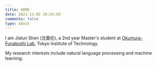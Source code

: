 ```yaml
---
title: HOME
date: 2021-11-02 16:54:59
comments: false
type: about
---
```


I am Jialun Shen (沈嘉伦), a 2nd year Master's student at [Okumura-Funakoshi Lab](https://lr-www.pi.titech.ac.jp/wp/), Tokyo Institute of Technology.

My research interests include natural language processing and machine learning.
